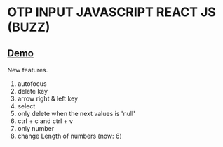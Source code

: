 # OTP INPUT JAVASCRIPT REACT JS (BUZZ)

## [Demo](https://otp-javascript-react-buzz.netlify.app/)

New features.
1. autofocus
2. delete key
3. arrow right & left key
4. select
5. only delete when the next values is 'null'
6. ctrl + c and ctrl + v
7. only number
8. change Length of numbers (now: 6)
